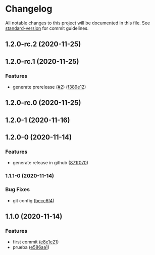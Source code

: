 # Changelog

All notable changes to this project will be documented in this file. See [standard-version](https://github.com/conventional-changelog/standard-version) for commit guidelines.

## 1.2.0-rc.2 (2020-11-25)

## 1.2.0-rc.1 (2020-11-25)


### Features

* generate prerelease ([#2](https://github.com/Ahyycb/ci_cd_1/issues/2)) ([f389e12](https://github.com/Ahyycb/ci_cd_1/commit/f389e121dfa117abbb3b6dc98d4cd5bb26c5eca6))

## 1.2.0-rc.0 (2020-11-25)

## 1.2.0-1 (2020-11-16)

## 1.2.0-0 (2020-11-14)


### Features

* generate release in github ([871f070](https://github.com/Ahyycb/ci_cd_1/commit/871f0702c00bd7bfbe80213dd8796dc4772e922e))

### 1.1.1-0 (2020-11-14)


### Bug Fixes

* git config ([becc6f4](https://github.com/Ahyycb/ci_cd_1/commit/becc6f4ad2b3000d052e8533a6fc9f7b8ca3f043))

## 1.1.0 (2020-11-14)


### Features

* first commit ([e8e1e21](https://github.com/Ahyycb/ci_cd_1/commit/e8e1e21ccaf28623ea4c0369cd6d1ff5a4083b07))
* prueba ([e586aa1](https://github.com/Ahyycb/ci_cd_1/commit/e586aa14489d668646bf62e34e3f867fa2646ea9))
